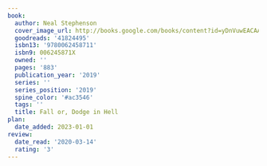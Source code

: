 ```yaml
---
book:
  author: Neal Stephenson
  cover_image_url: http://books.google.com/books/content?id=yDnVuwEACAAJ&printsec=frontcover&img=1&zoom=1&source=gbs_api
  goodreads: '41824495'
  isbn13: '9780062458711'
  isbn9: 006245871X
  owned: ''
  pages: '883'
  publication_year: '2019'
  series: ''
  series_position: '2019'
  spine_color: '#ac3546'
  tags: ''
  title: Fall or, Dodge in Hell
plan:
  date_added: 2023-01-01
review:
  date_read: '2020-03-14'
  rating: '3'
---
```

